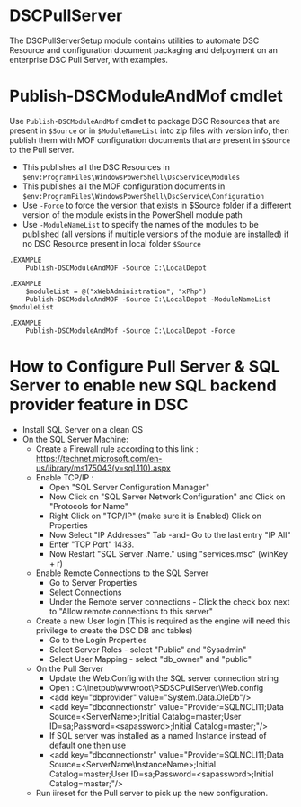# DSCPullServer 

The DSCPullServerSetup module contains utilities to automate DSC Resource and configuration document packaging and delpoyment on an enterprise DSC Pull Server, with examples.

# Publish-DSCModuleAndMof cmdlet

Use `Publish-DSCModuleAndMof` cmdlet to package DSC Resources that are present in `$Source` or in `$ModuleNameList` into zip files with version info, then publish them with MOF configuration documents that are present in `$Source` to the Pull server. 

- This publishes all the DSC Resources in `$env:ProgramFiles\WindowsPowerShell\DscService\Modules`
- This publishes all the MOF configuration documents in `$env:ProgramFiles\WindowsPowerShell\DscService\Configuration`
- Use `-Force` to force the version that exists in $Source folder if a different version of the module exists in the PowerShell module path
- Use `-ModuleNameList` to specify the names of the modules to be published (all versions if multiple versions of the module are installed) if no DSC Resource present in local folder `$Source`

```
.EXAMPLE
    Publish-DSCModuleAndMOF -Source C:\LocalDepot
       
.EXAMPLE
    $moduleList = @("xWebAdministration", "xPhp")
    Publish-DSCModuleAndMOF -Source C:\LocalDepot -ModuleNameList $moduleList

.EXAMPLE
    Publish-DSCModuleAndMof -Source C:\LocalDepot -Force
```

# How to Configure Pull Server & SQL Server to enable new SQL backend provider feature in DSC

- Install SQL Server on a clean OS 
- On the SQL Server Machine:
     - Create a Firewall rule according to this link : https://technet.microsoft.com/en-us/library/ms175043(v=sql.110).aspx
     - Enable TCP/IP :
       - Open "SQL Server Configuration Manager"
       - Now Click on "SQL Server Network Configuration" and Click on "Protocols for Name"
       - Right Click on "TCP/IP" (make sure it is Enabled) Click on Properties
       - Now Select "IP Addresses" Tab -and- Go to the last entry "IP All"
       - Enter "TCP Port" 1433.
       - Now Restart "SQL Server .Name." using "services.msc" (winKey + r)
     - Enable Remote Connections to the SQL Server 
       - Go to Server Properties
       - Select Connections
       - Under the Remote server connections - Click the check box next to "Allow remote connections to this server"
     - Create a new User login (This is required as the engine will need this privilege to create the DSC DB and tables)
       - Go to the Login Properties
       - Select Server Roles - select "Public" and "Sysadmin"
       - Select User Mapping - select "db_owner" and "public"
     - On the Pull Server
       - Update the Web.Config with the SQL server connection string
       -  Open : C:\inetpub\wwwroot\PSDSCPullServer\Web.config
       - &lt;add key="dbprovider" value="System.Data.OleDb"/&gt;
       - &lt;add key="dbconnectionstr" value="Provider=SQLNCLI11;Data Source=&lt;ServerName&gt;;Initial Catalog=master;User ID=sa;Password=&lt;sapassword&gt;;Initial Catalog=master;"/&gt;
       - If SQL server was installed as a named Instance instead of default one then use
       - &lt;add key="dbconnectionstr" value="Provider=SQLNCLI11;Data Source=&lt;ServerName\InstanceName&gt;;Initial Catalog=master;User ID=sa;Password=&lt;sapassword&gt;;Initial Catalog=master;"/&gt;
     - Run iireset for the Pull server to pick up the new configuration.
